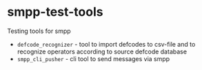 smpp-test-tools
===============

Testing tools for smpp

 * ```defcode_recognizer``` - tool to import defcodes to csv-file and to recognize operators according to source defcode database
 * ```smpp_cli_pusher``` - cli tool to send messages via smpp
